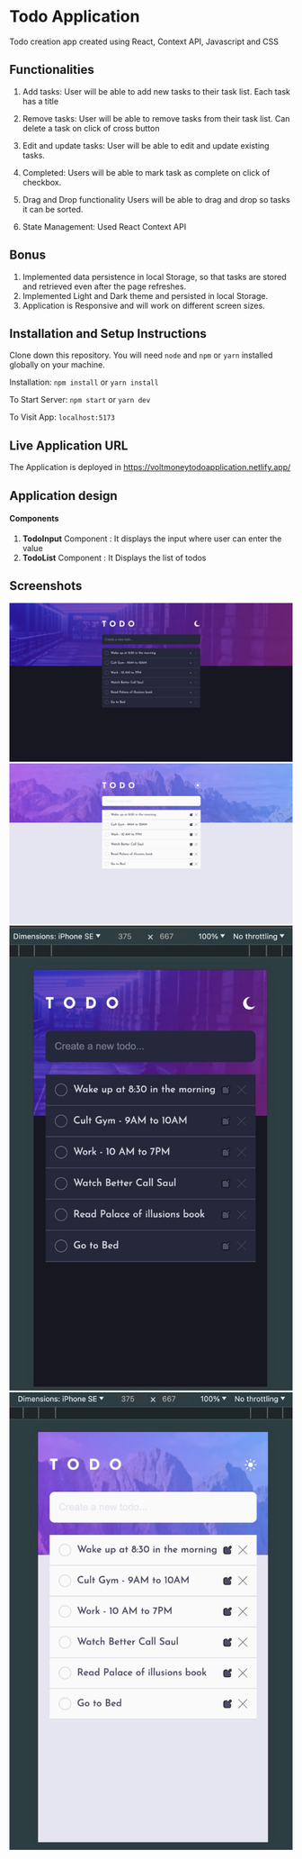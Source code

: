 # Todo Application

Todo creation app created using React, Context API,  Javascript and CSS

## Functionalities
1. Add tasks:
User will be able to add new tasks to their task list. Each task has a title

2. Remove tasks:
User will be able to remove tasks from their task list. Can delete a task on click of cross button

3. Edit and update tasks:
User will be able to edit and update existing tasks.

4. Completed:
Users will be able to mark task as complete on click of checkbox.

5. Drag and Drop functionality
Users will be able to drag and drop so tasks it can be sorted.

5. State Management:
Used React Context API

## Bonus
1. Implemented data persistence in local Storage, so that tasks are stored and retrieved even after the page refreshes.
2. Implemented Light and Dark theme and persisted in local Storage.
3. Application is Responsive and will work on different screen sizes.


## Installation and Setup Instructions
Clone down this repository. You will need `node` and `npm` or `yarn` installed globally on your machine.

Installation:
`npm install` or `yarn install`

To Start Server:
`npm start` or `yarn dev`

To Visit App:
`localhost:5173`

## Live Application URL

The Application is deployed in https://voltmoneytodoapplication.netlify.app/

## Application design

#### Components

1. **TodoInput** Component : It displays the input where user can enter the value
2. **TodoList** Component : It Displays the list of todos

## Screenshots

![Desktop Dark](/screenshots/desktopDark.jpg)
![Desktop Light](/screenshots/desktopLight.jpg)
![Mobile Dark](/screenshots/mobileDark.jpg)
![Mobile Light](/screenshots/mobileLight.jpg)
